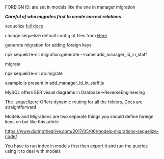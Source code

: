 FOREIGN ID: are set in models like the one in manager migration


 *******Careful of who migrates first to create correct relations*******



sequelize <a href="https://sequelize.org/master/index.html">full docs </a>


change sequelize default config of files from   <a href="https://sequelize.org/master/manual/migrations.html#the--code--sequelizerc--code--file">Here</a>




generate migration for adding foreign keys

npx sequelize-cli migration:generate --name add_manager_id_in_staff


migrate 

npx sequelize-cli db:migrate

example is present in add_manager_id_in_staff.js

MySQL offers EER visual diagrams in Database->ReverseEngineering


The .sequelizerc Offers dynamic routing for all the folders, Docs are straightforward 



Models and Migrations are two separate things you should define foreign keys on bot like this article

https://www.duringthedrive.com/2017/05/06/models-migrations-sequelize-node/


You have to run index in models first then export it and run the queries using it to deal with models